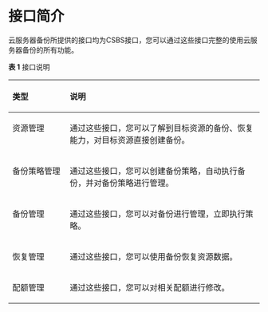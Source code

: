 # 接口简介<a name="ZH-CN_TOPIC_0061309492"></a>

云服务器备份所提供的接口均为CSBS接口，您可以通过这些接口完整的使用云服务器备份的所有功能。

**表 1**  接口说明

<a name="table5876102613294"></a>
<table><thead align="left"><tr id="row3878122616298"><th class="cellrowborder" valign="top" width="22.89%" id="mcps1.2.3.1.1"><p id="p68781126182914"><a name="p68781126182914"></a><a name="p68781126182914"></a><strong id="b125201844173712"><a name="b125201844173712"></a><a name="b125201844173712"></a>类型</strong></p>
</th>
<th class="cellrowborder" valign="top" width="77.11%" id="mcps1.2.3.1.2"><p id="p158781726112914"><a name="p158781726112914"></a><a name="p158781726112914"></a><strong id="b15203449370"><a name="b15203449370"></a><a name="b15203449370"></a>说明</strong></p>
</th>
</tr>
</thead>
<tbody><tr id="row148781026122919"><td class="cellrowborder" valign="top" width="22.89%" headers="mcps1.2.3.1.1 "><p id="p128788265295"><a name="p128788265295"></a><a name="p128788265295"></a>资源管理</p>
</td>
<td class="cellrowborder" valign="top" width="77.11%" headers="mcps1.2.3.1.2 "><p id="p1810154210242"><a name="p1810154210242"></a><a name="p1810154210242"></a>通过这些接口，您可以了解到目标资源的备份、恢复能力，对目标资源直接创建备份。</p>
</td>
</tr>
<tr id="row9878726192911"><td class="cellrowborder" valign="top" width="22.89%" headers="mcps1.2.3.1.1 "><p id="p17341921193318"><a name="p17341921193318"></a><a name="p17341921193318"></a>备份策略管理</p>
</td>
<td class="cellrowborder" valign="top" width="77.11%" headers="mcps1.2.3.1.2 "><p id="p14101184217244"><a name="p14101184217244"></a><a name="p14101184217244"></a>通过这些接口，您可以创建备份策略，自动执行备份，并对备份策略进行管理。</p>
</td>
</tr>
<tr id="row9878172662914"><td class="cellrowborder" valign="top" width="22.89%" headers="mcps1.2.3.1.1 "><p id="p1310194211243"><a name="p1310194211243"></a><a name="p1310194211243"></a>备份管理</p>
</td>
<td class="cellrowborder" valign="top" width="77.11%" headers="mcps1.2.3.1.2 "><p id="p58589475242"><a name="p58589475242"></a><a name="p58589475242"></a>通过这些接口，您可以对备份进行管理，立即执行策略。</p>
</td>
</tr>
<tr id="row117351143103220"><td class="cellrowborder" valign="top" width="22.89%" headers="mcps1.2.3.1.1 "><p id="p15101134272411"><a name="p15101134272411"></a><a name="p15101134272411"></a>恢复管理</p>
</td>
<td class="cellrowborder" valign="top" width="77.11%" headers="mcps1.2.3.1.2 "><p id="p610144252418"><a name="p610144252418"></a><a name="p610144252418"></a>通过这些接口，您可以使用备份恢复资源数据。</p>
</td>
</tr>
<tr id="row11736144363213"><td class="cellrowborder" valign="top" width="22.89%" headers="mcps1.2.3.1.1 "><p id="p51011542102411"><a name="p51011542102411"></a><a name="p51011542102411"></a>配额管理</p>
</td>
<td class="cellrowborder" valign="top" width="77.11%" headers="mcps1.2.3.1.2 "><p id="p20101542202416"><a name="p20101542202416"></a><a name="p20101542202416"></a>通过这些接口，您可以对相关配额进行修改。</p>
</td>
</tr>
</tbody>
</table>

